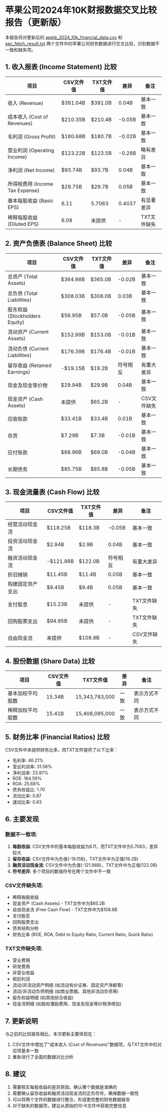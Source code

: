 # 苹果公司2024年10K财报数据交叉比较报告（更新版）

本报告将对更新后的 [apple_2024_10k_financial_data.csv](file:///Users/tingwang/work/sec_api_client/apple_2024_10k_financial_data.csv) 和 [sec_fetch_result.txt](file:///Users/tingwang/work/sec_api_client/sec_fetch_result.txt) 两个文件中的苹果公司财务数据进行交叉比较，识别数据不一致和缺失项。

## 1. 收入报表 (Income Statement) 比较

| 项目 | CSV文件值 | TXT文件值 | 差异 | 备注 |
|------|-----------|-----------|------|------|
| 收入 (Revenue) | $391.04B | $391.0B | 0.04B | 基本一致 |
| 成本收入 (Cost of Revenues) | $210.35B | $210.4B | -0.05B | 基本一致 |
| 毛利润 (Gross Profit) | $180.68B | $180.7B | -0.02B | 基本一致 |
| 营业利润 (Operating Income) | $123.22B | $123.5B | -0.28B | 略有差异 |
| 净利润 (Net Income) | $93.74B | $93.7B | 0.04B | 基本一致 |
| 所得税费用 (Income Tax Expense) | $29.75B | $29.7B | 0.05B | 基本一致 |
| 基本每股收益 (Basic EPS) | 6.11 | 5.7063 | 0.4037 | 有显著差异 |
| 稀释每股收益 (Diluted EPS) | 6.08 | 未提供 | - | TXT文件缺失 |

## 2. 资产负债表 (Balance Sheet) 比较

| 项目 | CSV文件值 | TXT文件值 | 差异 | 备注 |
|------|-----------|-----------|------|------|
| 总资产 (Total Assets) | $364.98B | $365.0B | -0.02B | 基本一致 |
| 总负债 (Total Liabilities) | $308.03B | $308.0B | 0.03B | 基本一致 |
| 股东权益 (Stockholders Equity) | $56.95B | $57.0B | -0.05B | 基本一致 |
| 流动资产 (Current Assets) | $152.99B | $153.0B | -0.01B | 基本一致 |
| 流动负债 (Current Liabilities) | $176.39B | $176.4B | -0.01B | 基本一致 |
| 留存收益 (Retained Earnings) | -$19.15B | $19.2B | 符号相反 | 有重大差异 |
| 现金及现金等价物 | $29.94B | $29.9B | 0.04B | 基本一致 |
| 现金资产 (Cash Assets) | 未提供 | $65.2B | - | CSV文件缺失 |
| 应收账款 | $33.41B | $33.4B | 0.01B | 基本一致 |
| 存货 | $7.29B | $7.3B | -0.01B | 基本一致 |
| 应付账款 | $68.96B | $69.0B | -0.04B | 基本一致 |
| 长期债务 | $85.75B | $85.8B | -0.05B | 基本一致 |

## 3. 现金流量表 (Cash Flow) 比较

| 项目 | CSV文件值 | TXT文件值 | 差异 | 备注 |
|------|-----------|-----------|------|------|
| 经营活动现金流 | $118.25B | $118.3B | -0.05B | 基本一致 |
| 投资活动现金流 | $2.94B | $2.9B | 0.04B | 基本一致 |
| 融资活动现金流 | -$121.98B | $122.0B | 符号相反 | 有重大差异 |
| 折旧摊销 | $11.45B | $11.4B | 0.05B | 基本一致 |
| 购建固定资产支出 | $9.45B | $9.4B | 0.05B | 基本一致 |
| 支付股息 | $15.23B | 未提供 | - | TXT文件缺失 |
| 回购股票支出 | $94.95B | 未提供 | - | TXT文件缺失 |
| 自由现金流 | 未提供 | $108.8B | - | CSV文件缺失 |

## 4. 股份数据 (Share Data) 比较

| 项目 | CSV文件值 | TXT文件值 | 差异 | 备注 |
|------|-----------|-----------|------|------|
| 基本加权平均股数 | 15.34B | 15,343,783,000 | 一致 | 表示方式不同 |
| 稀释加权平均股数 | 15.41B | 15,408,095,000 | 一致 | 表示方式不同 |

## 5. 财务比率 (Financial Ratios) 比较

CSV文件中未提供财务比率，而TXT文件提供了以下比率：
- 毛利率: 46.21%
- 营业利润率: 31.58%
- 净利润率: 23.97%
- ROE: 164.59%
- ROA: 25.68%
- 债务权益比: 1.70
- 流动比率: 0.87
- 速动比率: 0.83

## 6. 主要发现

### 数据不一致项:
1. **每股收益**: CSV文件中的基本每股收益为6.11，而TXT文件中为5.7063，差异较大
2. **留存收益**: CSV文件中为负值(-19.15B)，TXT文件中为正值(19.2B)
3. **融资活动现金流**: CSV文件中为负值(-121.98B)，TXT文件中为正值(122.0B)
4. **符号差异**: 多个项目的数值符号在两个文件中不一致

### CSV文件缺失项:
- 稀释每股收益
- 现金资产 (Cash Assets) - TXT文件中为$65.2B
- 自由现金流 (Free Cash Flow) - TXT文件中为$108.8B
- 支付股息
- 回购股票支出
- 债务结构分析
- 财务比率 (ROE, ROA, Debt to Equity Ratio, Current Ratio, Quick Ratio)

### TXT文件缺失项:
- 营业费用
- 研发费用
- 非营业收益
- 税前利润
- 流动/非流动资产明细 (如流动有价证券、固定资产净额等)
- 流动/非流动负债明细 (如商业票据、其他非流动负债等)
- 股东权益明细 (如其他综合收益)
- 现金流明细 (如股权激励费用、现金及现金等价物净增加)

## 7. 更新说明

与之前的比较报告相比，本次更新主要体现在：
1. CSV文件中增加了"成本收入 (Cost of Revenues)"数据项，与TXT文件中的对应项基本一致
2. 重新进行了全面的数据对比分析

## 8. 建议

1. 需要核实每股收益的差异原因，确认哪个数据是准确的
2. 需要确认留存收益和融资活动现金流的正负符号，确保数据一致性
3. 可以将两个文件的数据进行整合，形成更完整的财务数据报告
4. 对于缺失的数据项，建议从原始的10-K文件中获取完整信息
